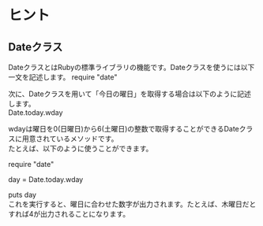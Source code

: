 # ヒント  
  
## Dateクラス  
  
DateクラスとはRubyの標準ライブラリの機能です。Dateクラスを使うには以下一文を記述します。
require "date"  
  
次に、Dateクラスを用いて「今日の曜日」を取得する場合は以下のように記述します。  
Date.today.wday  
  
wdayは曜日を0(日曜日)から6(土曜日)の整数で取得することができるDateクラスに用意されているメソッドです。  
たとえば、以下のように使うことができます。  
  
require "date"  
  
day = Date.today.wday  
  
puts day  
これを実行すると、曜日に合わせた数字が出力されます。たとえば、木曜日だとすれば4が出力されることになります。  
